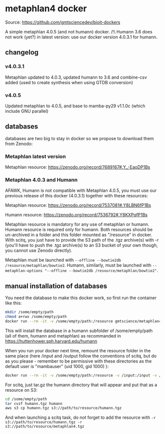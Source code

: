 # metaphlan4 docker

Source: https://github.com/gmtsciencedev/bioit-dockers

A simple metaphlan 4.0.5 (and not humann) docker.
/!\ Humann 3.6 does not work (yet?) in latest version: use our docker version 4.0.3.1 for humann.

## changelog

### v4.0.3.1
Metaphlan updated to 4.0.3, updated humann to 3.6 and combine-csv added (used to create synthesis when using GTDB conversion)

### v4.0.5
Updated metaphlan to 4.0.5, and base to mamba-py29 v1.1.0c (which include GNU parallel)

## databases

databases are two big to stay in docker so we propose to download them from Zenodo:

### Metaphlan latest version

Metaphlan resource: https://zenodo.org/record/7689167#.Y_-EaoDP1Bs

### Metaphlan 4.0.3 and Humann

AFAWK, Humann is not compatible with Metaphlan 4.0.5, you must use our previous release of this docker (4.0.3.1) together with these resources:

Metaphlan resource: https://zenodo.org/record/7537081#.Y8LBN6fP1Bs

Humann resource: https://zenodo.org/record/7536792#.Y8KXPqfP1Bs

Metaphlan resource is mandatory for any use of metaphlan or humann. Humann resource is required only for humann. Both resources should be un-archived in a folder and this folder mounted as "/resource" in docker. With scitq, you just have to provide the S3 path of the .tgz archive(s) with -r (you'll have to push the .tgz archive(s) to an S3 bucket of your own though, you cannot use Zenodo directly).

Metaphlan must be launched with `--offline --bowtie2db /resource/metaphlan/bowtie2`.
Humann, similarly, must be launched with `--metaphlan-options "--offline --bowtie2db /resource/metaphlan/bowtie2"`.
## manual installation of databases
You need the database to make this docker work, so first run the container like this:


```bash
mkdir /some/empty/path
chmod a+rwx /some/empty/path
docker run --rm -it -v /some/empty/path:/resource gmtscience/metaphlan4 install_database.sh 
```

This will install the database in a humann subfolder of /some/empty/path (all of them, humann and metaphlan) as recommanded in https://huttenhower.sph.harvard.edu/humann

When you run your docker next time, remount the resource folder in the same place (here /input and /output follow the conventions of scitq, but do as you please - remember to be permissive with these directories as the default user is "mambauser" (uid 1000, gid 1000) ):

```bash
docker run --rm -it -v /some/empty/path:/resource -v /input:/input -v /output:/output gmtscience/metaphlan4 humann -i /input/sample_reads.fastq -o /output/sample_results
```

For scitq, just tar.gz the humann directory that will appear and put that as a resource on S3:
```bash
cd /some/empty/path
tar cvzf humann.tgz humann
aws s3 cp humann.tgz s3://path/to/resource/humann.tgz
```

And when launching a scitq task, do not forget to add the resource with `-r s3://path/to/resource/humann.tgz -r s3://path/to/resource/metaphlan4.tgz`
